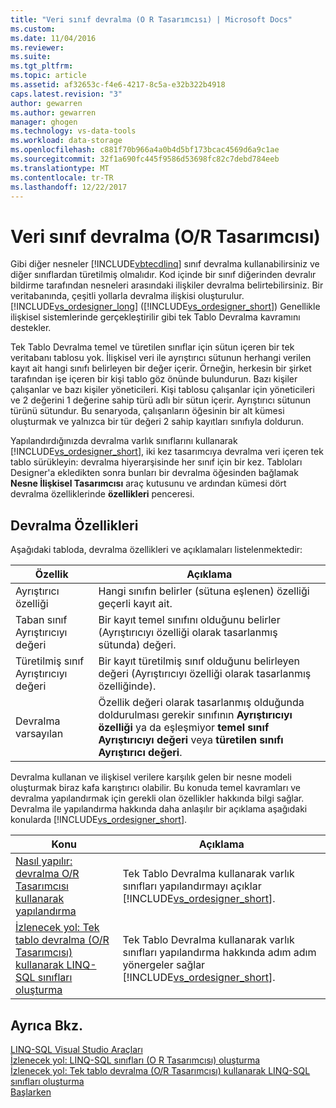 ```yaml
---
title: "Veri sınıf devralma (O R Tasarımcısı) | Microsoft Docs"
ms.custom: 
ms.date: 11/04/2016
ms.reviewer: 
ms.suite: 
ms.tgt_pltfrm: 
ms.topic: article
ms.assetid: af32653c-f4e6-4217-8c5a-e32b322b4918
caps.latest.revision: "3"
author: gewarren
ms.author: gewarren
manager: ghogen
ms.technology: vs-data-tools
ms.workload: data-storage
ms.openlocfilehash: c881f70b966a4a0b4d5bf173bcac4569d6a9c1ae
ms.sourcegitcommit: 32f1a690fc445f9586d53698fc82c7debd784eeb
ms.translationtype: MT
ms.contentlocale: tr-TR
ms.lasthandoff: 12/22/2017
---
```

# <a name="data-class-inheritance-or-designer"></a>Veri sınıf devralma (O/R Tasarımcısı)
Gibi diğer nesneler [!INCLUDE[vbtecdlinq](../data-tools/includes/vbtecdlinq_md.md)] sınıf devralma kullanabilirsiniz ve diğer sınıflardan türetilmiş olmalıdır. Kod içinde bir sınıf diğerinden devralır bildirme tarafından nesneleri arasındaki ilişkiler devralma belirtebilirsiniz. Bir veritabanında, çeşitli yollarla devralma ilişkisi oluşturulur. [!INCLUDE[vs_ordesigner_long](../data-tools/includes/vs_ordesigner_long_md.md)] ([!INCLUDE[vs_ordesigner_short](../data-tools/includes/vs_ordesigner_short_md.md)]) Genellikle ilişkisel sistemlerinde gerçekleştirilir gibi tek Tablo Devralma kavramını destekler.  
  
 Tek Tablo Devralma temel ve türetilen sınıflar için sütun içeren bir tek veritabanı tablosu yok. İlişkisel veri ile ayrıştırıcı sütunun herhangi verilen kayıt ait hangi sınıfı belirleyen bir değer içerir. Örneğin, herkesin bir şirket tarafından işe içeren bir kişi tablo göz önünde bulundurun. Bazı kişiler çalışanlar ve bazı kişiler yöneticileri. Kişi tablosu çalışanlar için yöneticileri ve 2 değerini 1 değerine sahip türü adlı bir sütun içerir. Ayrıştırıcı sütunun türünü sütundur. Bu senaryoda, çalışanların öğesinin bir alt kümesi oluşturmak ve yalnızca bir tür değeri 2 sahip kayıtları sınıfıyla doldurun.  
  
 Yapılandırdığınızda devralma varlık sınıflarını kullanarak [!INCLUDE[vs_ordesigner_short](../data-tools/includes/vs_ordesigner_short_md.md)], iki kez tasarımcıya devralma veri içeren tek tablo sürükleyin: devralma hiyerarşisinde her sınıf için bir kez. Tabloları Designer'a ekledikten sonra bunları bir devralma öğesinden bağlamak **Nesne İlişkisel Tasarımcısı** araç kutusunu ve ardından kümesi dört devralma özelliklerinde **özellikleri** penceresi.  
  
## <a name="inheritance-properties"></a>Devralma Özellikleri  
 Aşağıdaki tabloda, devralma özellikleri ve açıklamaları listelenmektedir:  
  
|Özellik|Açıklama|  
|--------------|-----------------|  
|Ayrıştırıcı özelliği|Hangi sınıfın belirler (sütuna eşlenen) özelliği geçerli kayıt ait.|  
|Taban sınıf Ayrıştırıcıyı değeri|Bir kayıt temel sınıfını olduğunu belirler (Ayrıştırıcıyı özelliği olarak tasarlanmış sütunda) değeri.|  
|Türetilmiş sınıf Ayrıştırıcıyı değeri|Bir kayıt türetilmiş sınıf olduğunu belirleyen değeri (Ayrıştırıcıyı özelliği olarak tasarlanmış özelliğinde).|  
|Devralma varsayılan|Özellik değeri olarak tasarlanmış olduğunda doldurulması gerekir sınıfının **Ayrıştırıcıyı özelliği** ya da eşleşmiyor **temel sınıf Ayrıştırıcıyı değeri** veya **türetilen sınıfı Ayrıştırıcı değeri**.|  
  
 Devralma kullanan ve ilişkisel verilere karşılık gelen bir nesne modeli oluşturmak biraz kafa karıştırıcı olabilir. Bu konuda temel kavramları ve devralma yapılandırmak için gerekli olan özellikler hakkında bilgi sağlar. Devralma ile yapılandırma hakkında daha anlaşılır bir açıklama aşağıdaki konularda [!INCLUDE[vs_ordesigner_short](../data-tools/includes/vs_ordesigner_short_md.md)].  
  
|Konu|Açıklama|  
|-----------|-----------------|  
|[Nasıl yapılır: devralma O/R Tasarımcısı kullanarak yapılandırma](../data-tools/how-to-configure-inheritance-by-using-the-o-r-designer.md)|Tek Tablo Devralma kullanarak varlık sınıfları yapılandırmayı açıklar [!INCLUDE[vs_ordesigner_short](../data-tools/includes/vs_ordesigner_short_md.md)].|  
|[İzlenecek yol: Tek tablo devralma (O/R Tasarımcısı) kullanarak LINQ-SQL sınıfları oluşturma](../data-tools/walkthrough-creating-linq-to-sql-classes-by-using-single-table-inheritance-o-r-designer.md)|Tek Tablo Devralma kullanarak varlık sınıfları yapılandırma hakkında adım adım yönergeler sağlar [!INCLUDE[vs_ordesigner_short](../data-tools/includes/vs_ordesigner_short_md.md)].|  
  
## <a name="see-also"></a>Ayrıca Bkz.  
 [LINQ-SQL Visual Studio Araçları](../data-tools/linq-to-sql-tools-in-visual-studio2.md)   
 [İzlenecek yol: LINQ-SQL sınıfları (O R Tasarımcısı) oluşturma](how-to-create-linq-to-sql-classes-mapped-to-tables-and-views-o-r-designer.md)   
 [İzlenecek yol: Tek tablo devralma (O/R Tasarımcısı) kullanarak LINQ-SQL sınıfları oluşturma](../data-tools/walkthrough-creating-linq-to-sql-classes-by-using-single-table-inheritance-o-r-designer.md)   
 [Başlarken](/dotnet/framework/data/adonet/sql/linq/getting-started)